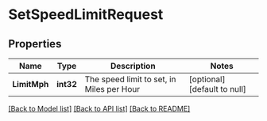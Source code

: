 # SetSpeedLimitRequest

## Properties
Name | Type | Description | Notes
------------ | ------------- | ------------- | -------------
**LimitMph** | **int32** | The speed limit to set, in Miles per Hour | [optional] [default to null]

[[Back to Model list]](../README.md#documentation-for-models) [[Back to API list]](../README.md#documentation-for-api-endpoints) [[Back to README]](../README.md)


